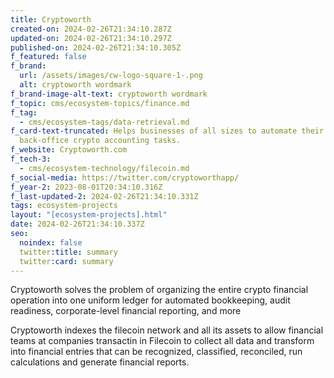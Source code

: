 ```yaml
---
title: Cryptoworth
created-on: 2024-02-26T21:34:10.287Z
updated-on: 2024-02-26T21:34:10.297Z
published-on: 2024-02-26T21:34:10.305Z
f_featured: false
f_brand:
  url: /assets/images/cw-logo-square-1-.png
  alt: cryptoworth wordmark
f_brand-image-alt-text: cryptoworth wordmark
f_topic: cms/ecosystem-topics/finance.md
f_tag:
  - cms/ecosystem-tags/data-retrieval.md
f_card-text-truncated: Helps businesses of all sizes to automate their
  back-office crypto accounting tasks.
f_website: Cryptoworth.com
f_tech-3:
  - cms/ecosystem-technology/filecoin.md
f_social-media: https://twitter.com/cryptoworthapp/
f_year-2: 2023-08-01T20:34:10.316Z
f_last-updated-2: 2024-02-26T21:34:10.331Z
tags: ecosystem-projects
layout: "[ecosystem-projects].html"
date: 2024-02-26T21:34:10.337Z
seo:
  noindex: false
  twitter:title: summary
  twitter:card: summary
---
```

Cryptoworth solves the problem of organizing the entire crypto financial operation into one uniform ledger for automated bookkeeping, audit readiness, corporate-level financial reporting, and more

Cryptoworth indexes the filecoin network and all its assets to allow financial teams at companies transactin in Filecoin to collect all data and transform into financial entries that can be recognized, classified, reconciled, run calculations and generate financial reports.